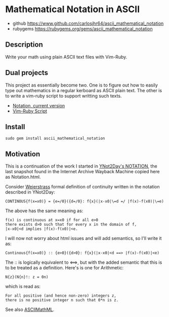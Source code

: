 # Mathematical Notation in ASCII

* github   https://www.github.com/carlosjhr64/ascii_mathematical_notation
* rubygems https://rubygems.org/gems/ascii_mathematical_notation

## Description

Write your math using plain ASCII text files with Vim-Ruby.

## Dual projects

This project as essentially become two.
One is to figure out how to easily type out mathematics in a regular kerboard as
ASCII plain text.
The other is to write a vim-ruby script to support writting such texts.

* [Notation, current version](Notation.md)
* [Vim-Ruby Script](Script.md)

## Install

    sudo gem install ascii_mathematical_notation

## Motivation

This is a continuation of the work I started in
[YNot2Day's NOTATION](http://web.archive.org/web/20050101044904/http://ynot2day.com/TEMPLATES/PROJECTS/MATHEMATICS/THEORY/NOTATION),
the last snapshot found in the Internet Archive Wayback Machine copied here as Notation.html.

Consider [Weierstrass](http://en.wikipedia.org/wiki/Karl_Weierstrass)
formal definition of continuity written in the notation described in YNot2Day:

    CONTINOUS{f(x=x0)} = {e=/0}({d=/0}: f{x}(|x-x0|\=d =/ |f(x)-f(x0)|\=e)

The above has the same meaning as:

    f(x) is continuous at x=x0 if for all e>0
    there exists d>0 such that for every x in the domain of f,
    |x-x0|<d implies |f(x)-f(x0)|<e.

I will now not worry about html issues and will add semantics,
so I'll write it as:

    Continous{f(x=x0)} :: {e>0}({d>0}: f{x}(|x-x0|<d ==> |f(x)-f(x0)|<e)

The :: is logically equivalent to <==>, but
with the added semantic that this is to be treated as a definition.
Here's is one for Arithmetic:

    N{z}(N{n}!: z = 0n)

which is read as:

    For all positive (and hence non-zero) integers z,
    there is no positive integer n such that 0*n is z.

See also [ASCIIMathML](http://www1.chapman.edu/~jipsen/mathml/asciimath.html).
